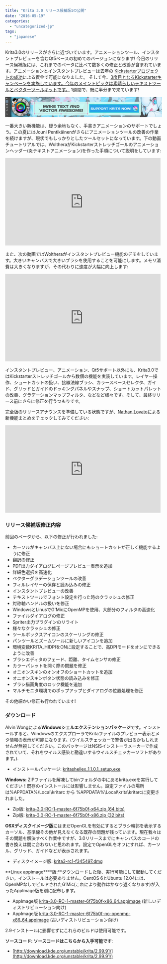 ```yaml
---
title: "Krita 3.0 リリース候補版1の公開"
date: "2016-05-19"
categories: 
  - "uncategorized-jp"
tags: 
  - "japanese"
---
```


Krita3.0のリリースがさらに近づいています。アニメーションツール、インスタントプレビューを含むQt5ベースの初めてのバージョンになります! 今日のリリース候補版には、これまでのベータに比べて数多くの修正と改善が含まれています。アニメーションとインスタントプレビューは去年の [Kickstarterプロジェクトの成功](https://www.kickstarter.com/projects/krita/krita-free-paint-app-lets-make-it-faster-than-phot)による資金で可能になりました。 そして今、[3度目となるKickstarterキャンペーンを実施しています。今年のメイントピックは素晴らしいテキストツールとベクターツールキットです。](https://www.kickstarter.com/projects/krita/krita-2016-lets-make-text-and-vector-art-awesome) 1週間で、既に半分まで来ています!

[![support-krita-2016-3](images/support-krita-2016-3-1024x132.png)](https://www.kickstarter.com/projects/krita/krita-2016-lets-make-text-and-vector-art-awesome)

一番大きい新機能は、疑う余地もなく、手書きアニメーションのサポートでしょう。この夏にはJouni Pentikäinenがさらにアニメーションツールの改善の作業を続けますが、現状でもしっかりとしたツールセットになっています。下の動画チュートリアルでは、WoltheraがKickstarterストレッチゴールのアニメーションヘッダー(炎テキストアニメーション)を作った手順について説明をしています:

<iframe src="https://www.youtube.com/embed/NnxbhYSLAsE?feature=oembed" width="500" height="281" frameborder="0" allowfullscreen="allowfullscreen"></iframe>

また、次の動画ではWoltheraがインスタントプレビュー機能のデモをしています。大きいキャンバスで大きいブラシを使用することを可能にします。メモリ消費は大きくなりますが、その代わりに速度が大幅に向上します:

<iframe src="https://www.youtube.com/embed/lEXnpwIL45Y?feature=oembed" width="500" height="281" frameborder="0" allowfullscreen="allowfullscreen"></iframe>

インスタントプレビュー、アニメーション、Qt5サポート以外にも、Krita3.0ではKickstarterストレッチゴールから数個の機能を実装しています。レイヤー操作、ショートカットの扱い、接線法線ブラシ、カラースペースセレクタ、ガイド、グリッドとガイドのドッキングパネルやスナップ、ショートカットパレットの改善、グラデーションマップフィルタ、などなど様々です。そして、最終リリース前にさらに修正を行うつもりです。

完全版のリリースアナウンスを準備している状態ですが、[Nathan Lovato](http://gdquest.com/)による新機能まとめをチェックしてみてください:

<iframe src="https://www.youtube.com/embed/k51OK2PlTz4?feature=oembed" width="500" height="281" frameborder="0" allowfullscreen="allowfullscreen"></iframe>

### リリース候補版修正内容

前回のベータから、以下の修正が行われました:

- カーソルがキャンバス上にない場合にもショートカットが正しく機能するように修正
- 翻訳の修正
- PDF出力ダイアログにページプレビュー表示を追加
- 詳細色選択を高速化
- ベクターグラデーションツールの改善
- フィルレイヤーの保存と読み込みの修正
- インスタントプレビューの改善
- テキストツールでフォント設定を行った時のクラッシュの修正
- 対称軸ハンドルの扱いを修正
- WindowsとLinusでG'MicにOpenMPを使用、大部分のフィルタの高速化
- ファイルダイアログの修正
- Spriter出力プラグインのリライト
- 様々なクラッシュの修正
- ツールボックスアイコンのスケーリングの修正
- パンツールとズームツールに新しいアイコンを追加
- 環境変数KRITA\_HIDPIをONに設定することで、高DPIモードをオンにできるように改善
- ブラシエディタのフェード、距離、タイムセンサの修正
- カラーパレットを開く際の問題を修正
- オニオンスキンのオンオフのショートカットを追加
- オニオンスキンボタン状態の読み込みを修正
- ブラシ描画角度のロック機能を追加
- マルチモニタ環境でのポップアップとダイアログの位置処理を修正

その他細かい修正も行われています!

### ダウンロード

Alvin Wongによる**Windowsシェルエクステンションパッケージ**です。インストールすると、WindowsのエクスプローラでKritaファイルのプレビュー表示とメタ情報の表示が可能になります。(ウイルスチェッカーで警告が出るかもしれませんが無視してください。このパッケージはNSISインストーラメーカーで作成されていて、それをウイルス感染と勘違いするウイルスチェッカーソフトがあります。).

- インストールパッケージ: [kritashellex\_1.1.0.1\_setup.exe](http://files.kde.org/krita/3/windows/kritashellex_1.1.0.1_setup.exe)

**Windows:** ZIPファイルを解凍してbinフォルダの中にあるkrita.exeを実行してください！既存のインストールには影響しません。設定ファイルの場所は%APPDATA%\\Local\\kritarc から %APPDATA%\\Local\\krita\\kritarcに変更されました。

- Zip版: [krita-3.0-RC-1-master-6f75b0f-x64.zip (64 bits)](http://files.kde.org/krita/3/windows/krita-3.0-RC-1-master-6f75b0f-x64.zip)
- Zip版: [krita-3.0-RC-1-master-6f75b0f-x86.zip (32 bits)](http://files.kde.org/krita/3/windows/krita-3.0-RC-1-master-6f75b0f-x86.zip)

**OSXディスクイメージ版**にはまだOpenGLを有効にするとブラシ輪郭を表示するカーソル、基準線その他が見えなくなる既存の問題が残っています。現在我々はその問題を解決すべく作業中ですが、3.0リリースまでにキャンバスのコードの書き換えは間に合わないと思われます。設定でOpenGLをオフにすれば、カーソル、グリッド、ガイドなどが表示されます。

- ディスクイメージ版: [krita3-rc1-f345497.dmg](http://files.kde.org/krita/3/osx/krita3-rc1-f345497.dmg)

**Linux appimage****版:**ダウンロードした後、実行可能にして起動してください。インストールは必要ありません。CentOS 6とUbuntu 12.04には、OpenMPなしでビルドされたG’Mic(これにより動作はかなり遅くなります)が入ったAppImage版を別に配布します。

- AppImage版 [krita-3.0-RC-1-master-6f75b0f-x86\_64.appimage](http://files.kde.org/krita/3/linux/krita-3.0-RC-1-master-6f75b0f-x86_64.appimage) (新しいディストリビューション向け)
- AppImage版 [krita-3.0-RC-1-master-6f75b0f-no-openmp-x86\_64.appimage](http://files.kde.org/krita/3/linux/krita-3.0-RC-1-master-6f75b0f-no-openmp-x86_64.appimage) (古いディストリビューション向け)

2.9インストールに影響せずにこれらのビルドは使用可能です。

**ソースコード: ソースコードはこちらから入手可能です**:

- [http://download.kde.org/unstable/krita/2.99.91/](http://download.kde.org/unstable/krita/2.99.91/)
